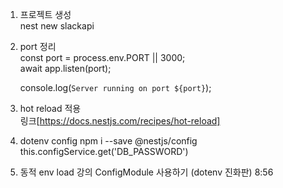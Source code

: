 1. 프로젝트 생성  
   nest new slackapi

2. port 정리  
   const port = process.env.PORT || 3000;  
   await app.listen(port);

   console.log(`Server running on port ${port}`);

3. hot reload 적용  
   링크[https://docs.nestjs.com/recipes/hot-reload]

4. dotenv config
   npm i --save @nestjs/config
   this.configService.get('DB_PASSWORD')

5. 동적 env load
   강의 ConfigModule 사용하기 (dotenv 진화판) 8:56
